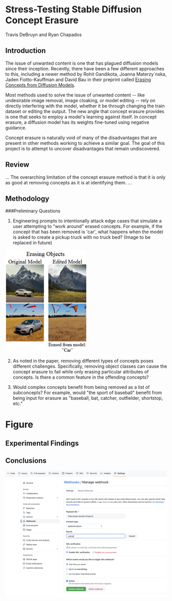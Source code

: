 # Stress-Testing Stable Diffusion Concept Erasure
Travis DeBruyn and Ryan Chapados

## Introduction
  The issue of unwanted content is one that has plagued diffusion models since their inception. Recently, there have been a few different approaches to this, including a newer method by Rohit Gandikota, Joanna Materzy´nska, Jaden Fiotto-Kauffman and David Bau in their preprint called [Erasing Concepts from Diffusion Models](https://arxiv.org/pdf/2303.07345.pdf).
  
  Most methods used to solve the issue of unwanted content -- like undesirable image removal, image cloaking, or model editing -- rely on directly interfering with the model, whether it be through changing the train dataset or editing the output. The new angle that concept erasure provides is one that seeks to employ a model's learning against itself. In concept erasure, a diffusion model has its weights fine-tuned using negative guidance.
  
  Concept erasure is naturally void of many of the disadvantages that are present in other methods working to achieve a similar goal. The goal of this project is to attempt to uncover disadvantages that remain undiscovered.

## Review
...
The overarching limitation of the concept erasure method is that it is only as good at removing concepts as it is at identifying them. 
...
## Methodology
###Preliminary Questions
1. Engineering prompts to intentionally attack edge cases that simulate a user attempting to "work around" erased concepts. For example, if the concept that has been removed is 'car', what happens when the model is asked to create a pickup truck with no truck bed? (Image to be replaced in future)
<img src="car_erase_replace.png" style="max-width:50%">

2. As noted in the paper, removing different types of concepts poses different challenges. Specifically, removing object classes can cause the concept erasure to fail while only erasing particular attributes of concepts. Is there a common feature in the offending concepts?

3. Would complex concepts benefit from being removed as a list of subconcepts? For example, would "the sport of baseball" benefit from being input for erasure as "baseball, bat, catcher, outfielder, shortstop, etc."

# Figure

## Experimental Findings

## Conclusions



<img src="webhook.png" style="max-width:100%">
